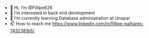 - 👋 Hi, I’m @Fillipe626
- 👀 I’m interested in back end development
- 🌱 I’m currently learning Database administration at Unopar
- 📫 How to reach me https://www.linkedin.com/in/fillipe-palhares-7432381b5/

<!---
Fillipe626/Fillipe626 is a ✨ special ✨ repository because its `README.md` (this file) appears on your GitHub profile.
You can click the Preview link to take a look at your changes.
--->
